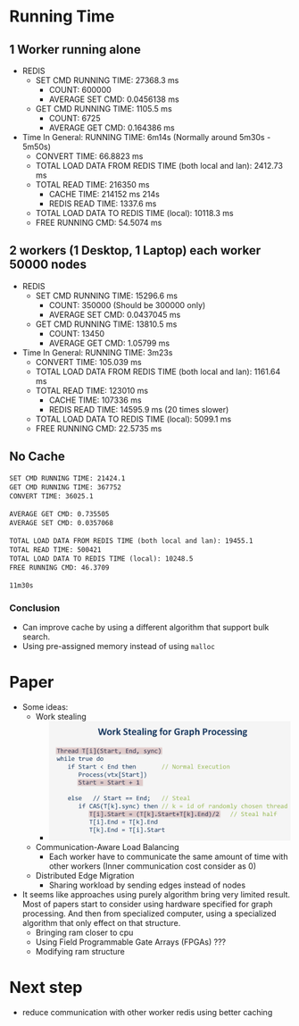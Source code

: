 # Running Time

## 1 Worker running alone

+ REDIS
  + SET CMD RUNNING TIME: 27368.3 ms
    + COUNT: 600000
    + AVERAGE SET CMD: 0.0456138 ms
  + GET CMD RUNNING TIME: 1105.5 ms
    + COUNT: 6725
    + AVERAGE GET CMD: 0.164386 ms
+ Time In General: RUNNING TIME: 6m14s (Normally around 5m30s - 5m50s)
  + CONVERT TIME: 66.8823 ms
  + TOTAL LOAD DATA FROM REDIS TIME (both local and lan): 2412.73 ms
  + TOTAL READ TIME: 216350 ms
    + CACHE TIME: 214152 ms 214s
    + REDIS READ TIME: 1337.6 ms
  + TOTAL LOAD DATA TO REDIS TIME (local): 10118.3 ms
  + FREE RUNNING CMD: 54.5074 ms

## 2 workers (1 Desktop, 1 Laptop) each worker 50000 nodes

+ REDIS
  + SET CMD RUNNING TIME: 15296.6 ms
    + COUNT: 350000 (Should be 300000 only)
    + AVERAGE SET CMD: 0.0437045 ms
  + GET CMD RUNNING TIME: 13810.5 ms
    + COUNT: 13450
    + AVERAGE GET CMD: 1.05799 ms
+ Time In General: RUNNING TIME: 3m23s
  + CONVERT TIME: 105.039 ms
  + TOTAL LOAD DATA FROM REDIS TIME (both local and lan): 1161.64 ms
  + TOTAL READ TIME: 123010 ms
    + CACHE TIME: 107336 ms
    + REDIS READ TIME: 14595.9 ms (20 times slower)
  + TOTAL LOAD DATA TO REDIS TIME (local): 5099.1 ms
  + FREE RUNNING CMD: 22.5735 ms

## No Cache

```
SET CMD RUNNING TIME: 21424.1
GET CMD RUNNING TIME: 367752
CONVERT TIME: 36025.1

AVERAGE GET CMD: 0.735505
AVERAGE SET CMD: 0.0357068

TOTAL LOAD DATA FROM REDIS TIME (both local and lan): 19455.1
TOTAL READ TIME: 500421
TOTAL LOAD DATA TO REDIS TIME (local): 10248.5
FREE RUNNING CMD: 46.3709

11m30s
```

### Conclusion
+ Can improve cache by using a different algorithm that support bulk search.
+ Using pre-assigned memory instead of using `malloc`

# Paper

+ Some ideas:
  + Work stealing
    + ![error](./images/work_stealing.png)
  + Communication-Aware Load Balancing
    + Each worker have to communicate the same amount of time with other workers (Inner communication cost consider as 0)
  + Distributed Edge Migration
    + Sharing workload by sending edges instead of nodes
+ It seems like approaches using purely algorithm bring very limited result. Most of papers start to consider using hardware specified for graph processing. And then from specialized computer, using a specialized algorithm that only effect on that structure.
  + Bringing ram closer to cpu
  + Using Field Programmable Gate Arrays (FPGAs) ???
  + Modifying ram structure

# Next step

+ reduce communication with other worker redis using better caching